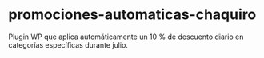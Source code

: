 # promociones-automaticas-chaquiro
Plugin WP que aplica automáticamente un 10 % de descuento diario en categorías específicas durante julio.
